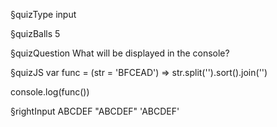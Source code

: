 §quizType
input

§quizBalls
5


§quizQuestion
What will be displayed in the console?



§quizJS
var func = (str = 'BFCEAD') => str.split('').sort().join('')

console.log(func())



§rightInput
ABCDEF
"ABCDEF"
'ABCDEF'
